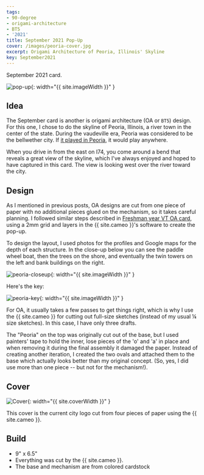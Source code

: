 ```yaml
---
tags:
- 90-degree
- origami-architecture
- BT5
- '2021'
title: September 2021 Pop-Up
cover: /images/peoria-cover.jpg
excerpt: Origami Architecture of Peoria, Illinois' Skyline
key: September2021
---
```

September 2021 card.

![pop-up]({{site.baseurl}}/images/peoria.gif){: width="{{ site.imageWidth }}" }

## Idea

The September card is another is origami architecture (OA or `BT5`) design. For this one, I chose to do the skyline of Peoria, Illinois, a river town in the center of the state. During the vaudeville era, Peoria was considered to be the bellwether city. If [it played in Peoria](https://en.wikipedia.org/wiki/Will_it_play_in_Peoria%3F), it would play anywhere.

When you drive in from the east on I74, you come around a bend that reveals a great view of the skyline, which I've always enjoyed and hoped to have captured in this card. The view is looking west over the river toward the city.

## Design

As I mentioned in previous posts, OA designs are cut from one piece of paper with no additional pieces glued on the mechanism, so it takes careful planning. I followed similar steps described in [Freshman year VT OA card](/2021/12/11/vt.html#design), using a 2mm grid and layers in the {{ site.cameo }}'s software to create the pop-up.

To design the layout, I used photos for the profiles and Google maps for the depth of each structure. In the close-up below you can see the paddle wheel boat, then the trees on the shore, and eventually the twin towers on the left and bank buildings on the right.

![peoria-closeup]({{site.baseurl}}/images/peoria-closeup.jpg){: width="{{ site.imageWidth }}" }

Here's the key:

![peoria-key]({{site.baseurl}}/images/peoria-key.jpg){: width="{{ site.imageWidth }}" }

For OA, it usually takes a few passes to get things right, which is why I use the {{ site.cameo }} for cutting out full-size sketches (instead of my usual &frac14; size sketches). In this case, I have only three drafts.

The "Peoria" on the top was originally cut out of the base, but I used painters' tape to hold the inner, lose pieces of the 'o' and 'a' in place and when removing it during the final assembly it damaged the paper. Instead of creating another iteration, I created the two ovals and attached them to the base which actually looks better than my original concept. (So, yes, I did use more than one piece -- but not for the mechanism!).

## Cover

![Cover]({{site.baseurl}}{{page.cover}}){: width="{{ site.coverWidth }}" }

This cover is the current city logo cut from four pieces of paper using the {{ site.cameo }}.

## Build

* 9" x 6.5"
* Everything was cut by the {{ site.cameo }}.
* The base and mechanism are from colored cardstock
